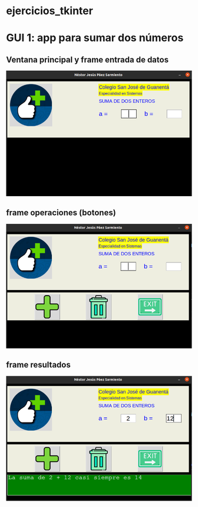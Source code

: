 # ejercicios_tkinter

# GUI 1: app para sumar dos números 

## Ventana principal y frame entrada de datos 

![ventana principal y frame entrada](gui_01/img/ventana_principal.png "ventana principal y frame entrada")

## frame operaciones (botones)

![ventana principal y frame entrada](gui_01/img/frame_operaciones.png "ventana principal y frame entrada")

## frame resultados

![ventana principal y frame entrada](gui_01/img/frame_resultados.png "ventana principal y frame entrada")
